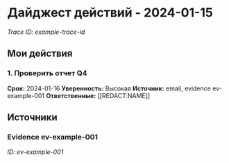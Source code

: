 # Дайджест действий - 2024-01-15

*Trace ID: example-trace-id*

## Мои действия

### 1. Проверить отчет Q4
**Срок:** 2024-01-16
**Уверенность:** Высокая
**Источник:** email, evidence ev-example-001
**Ответственные:** [[REDACT:NAME]]

## Источники

### Evidence ev-example-001
*ID: ev-example-001*
